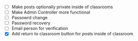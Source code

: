 - [ ] Make posts optionally private inside of classrooms
- [ ] Make Admin Controller more functional
- [ ] Passowrd change
- [ ] Password recovery
- [ ] Email person for verification
- [x] Add return to classroom button for posts inside of classroom
